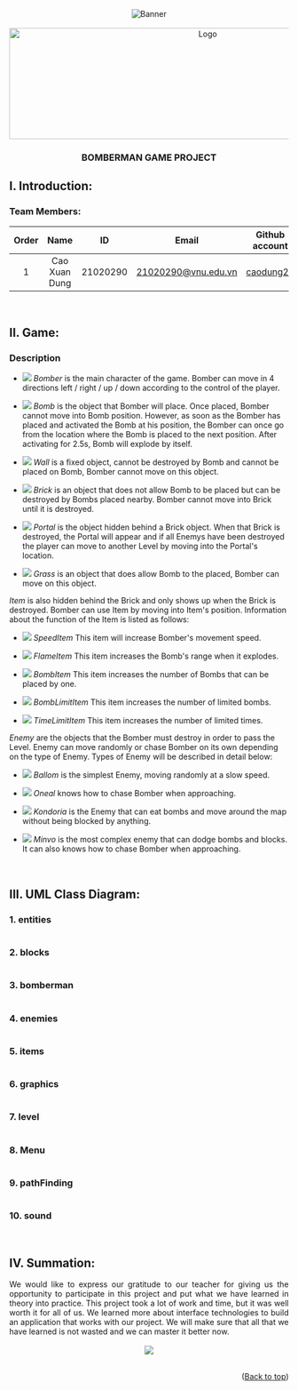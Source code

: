 <div id="top" align="center">
<img src="res/images/DemoBackground.gif" alt="Banner">
</div>



<!-- PROJECT LOGO -->
<br />
<div align="center">
  <a>
    <img src="res/images/logo3.png" alt="Logo" width="700" height="200">
  </a>
<h3 align="center">BOMBERMAN GAME PROJECT</h3>
</div>


<!-- ABOUT THE PROJECT -->

## I. Introduction<a name="Introduction"></a>:

### Team Members:

| Order |         Name          |     ID      |            Email            |                       Github account                                                     |
| :---: | :-------------------: | :---------: | :-------------------------: | :---------------------------------------------------------: |
|   1   | Cao Xuan Dung         | 21020290    |   21020290@vnu.edu.vn       |          [caodung27](https://github.com/caodung27)          | 
    

<!-- Game -->
<br/>

## II. Game<a name="Game"></a>:
### Description

- ![](res/sprites/player_down.png) *Bomber* is the main character of the game. Bomber can move in 4 directions left / right / up / down according to the control of the player. 

- ![](res/sprites/bomb.png) *Bomb* is the object that Bomber will place. Once placed, Bomber cannot move into Bomb position. However, as soon as the Bomber has placed and activated the Bomb at his position, the Bomber can once go from the location where the Bomb is placed to the next position. After activating for 2.5s, Bomb will explode by itself.

- ![](res/sprites/wall.png) *Wall* is a fixed object, cannot be destroyed by Bomb and cannot be placed on Bomb, Bomber cannot move on this object.

- ![](res/sprites/brick.png) *Brick* is an object that does not allow Bomb to be placed but can be destroyed by Bombs placed nearby. Bomber cannot move into Brick until it is destroyed.

- ![](res/sprites/portal.png) *Portal* is the object hidden behind a Brick object. When that Brick is destroyed, the Portal will appear and if all Enemys have been destroyed the player can move to another Level by moving into the Portal's location.

- ![](res/sprites/grass.png)  *Grass* is an object that does allow Bomb to the placed, Bomber can move on this object.

*Item* is also hidden behind the Brick and only shows up when the Brick is destroyed. Bomber can use Item by moving into Item's position. Information about the function of the Item is listed as follows:
- ![](res/sprites/powerup_speed.png) *SpeedItem* This item will increase Bomber's movement speed.

- ![](res/sprites/powerup_flames.png) *FlameItem* This item increases the Bomb's range when it explodes.

- ![](res/sprites/powerup_bombs.png) *BombItem* This item increases the number of Bombs that can be placed by one.

- ![](res/sprites/powerup_flamepass.png) *BombLimitItem* This item increases the number of limited bombs.

- ![](res/sprites/powerup_detonator.png) *TimeLimitItem* This item increases the number of limited times.

*Enemy* are the objects that the Bomber must destroy in order to pass the Level. Enemy can move randomly or chase Bomber on its own depending on the type of Enemy. Types of Enemy will be described in detail below:

- ![](res/sprites/balloom_dead.png) *Ballom* is the simplest Enemy, moving randomly at a slow speed.

- ![](res/sprites/oneal_dead.png) *Oneal* knows how to chase Bomber when approaching.

- ![](res/sprites/kondoria_dead.png) *Kondoria* is the Enemy that can eat bombs and move around the map without being blocked by anything.

- ![](res/sprites/minvo_dead.png) *Minvo* is the most complex enemy that can dodge bombs and blocks. It can also knows how to chase Bomber when approaching.
<br/>

## III. UML Class Diagram<a name="UML-class-diagram"></a>:

<div>
    <h3>1. entities</h3>
    <div align="center">
        <img src="res/UML/entities.png" alt="">
    </div>
    <h3>2. blocks</h3>
    <div align="center">
        <img src="res/UML/blocks.png" alt="">
    </div>
    <h3>3. bomberman</h3>
    <div align="center">
        <img src="res/UML/bomberman.png" alt="">
    </div>
    <h3>4. enemies</h3>
    <div align="center">
        <img src="res/UML/enemies.png" alt="">
    </div>
    <h3>5. items</h3>
    <div align="center">
        <img src="res/UML/items.png" alt="">
    </div>
    <h3>6. graphics</h3>
    <div align="center">
        <img src="res/UML/graphics.png" alt="">
    </div>
	<h3>7. level</h3>
    <div align="center">
        <img src="res/UML/level.png" alt="">
    </div>
	<h3>8. Menu </h3>
    <div align="center">
        <img src="res/UML/menu.png" alt="">
    </div>
	<h3>9. pathFinding</h3>
    <div align="center">
        <img src="res/UML/pathFinding.png" alt="">
    </div>
	<h3>10. sound</h3>
    <div align="center">
        <img src="res/UML/sound.png" alt="">
    </div>
</div>

<br />

## IV. Summation<a name="Summation"></a>:

<div style = "text-align: justify">
We would like to express our gratitude to our teacher for giving us the opportunity to participate in this project
and put what we have learned in theory into practice. This project took a lot of work and time, but it was well worth it 
for all of us. We learned more about interface technologies to build an application that works with our project. 
We will make sure that all that we have learned is not wasted and we can master it better now.
</div>

<br/>
	<div align="center">
        <img src="res/images/thanks.gif">
    </div>
<br/>


<p align="right">(<a href="#top">Back to top</a>)</p>

